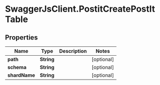 # SwaggerJsClient.PostitCreatePostItTable

## Properties
Name | Type | Description | Notes
------------ | ------------- | ------------- | -------------
**path** | **String** |  | [optional] 
**schema** | **String** |  | [optional] 
**shardName** | **String** |  | [optional] 


